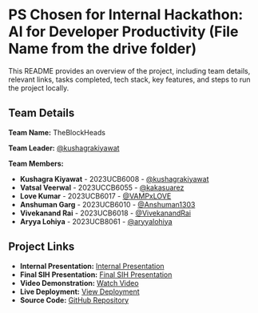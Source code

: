 # PS Chosen for Internal Hackathon: AI for Developer Productivity (File Name from the drive folder)

This README provides an overview of the project, including team details, relevant links, tasks completed, tech stack, key features, and steps to run the project locally.

## Team Details

**Team Name:** TheBlockHeads

**Team Leader:** [@kushagrakiyawat](https://github.com/kushagrakiyawat)

**Team Members:**

- **Kushagra Kiyawat** - 2023UCB6008 - [@kushagrakiyawat](https://github.com/kushagrakiyawat)
- **Vatsal Veerwal** - 2023UCCB6055 - [@kakasuarez](https://github.com/kakasuarez)
- **Love Kumar** - 2023UCB6017 - [@VAMPxLOVE](https://github.com/VAMPxLOVE)
- **Anshuman Garg** - 2023UCB6010 - [@Anshuman1303](https://github.com/Anshuman1303)
- **Vivekanand Rai** - 2023UCB6018 - [@VivekanandRai](https://github.com/VivekanandRai)
- **Aryya Lohiya** - 2023UCB8061 - [@aryyalohiya](https://github.com/aryyalohiya)

## Project Links

- **Internal Presentation:** [Internal Presentation](https://github.com/kushagrakiyawat/SIH_INTERNAL_ROUND_1_TheBlockHeads/blob/main/files/Internal_PPT_TheBlockHeads.pdf)
- **Final SIH Presentation:** [Final SIH Presentation](https://github.com/kushagrakiyawat/SIH_INTERNAL_ROUND_1_TheBlockHeads/blob/main/files/SIH_PPT_TheBlockHeads.pdf)
- **Video Demonstration:** [Watch Video](https://youtu.be/WZzuw8UQSXw)
- **Live Deployment:** [View Deployment](https://sih-round1.vercel.app/)
- **Source Code:** [GitHub Repository](https://github.com/kushagrakiyawat/SIH_INTERNAL_ROUND_1_TheBlockHeads/tree/main/code)

